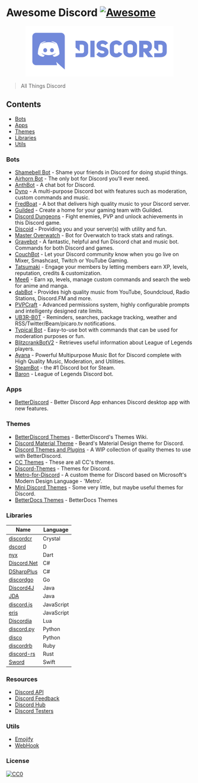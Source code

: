 # Awesome Discord [![Awesome](https://cdn.rawgit.com/sindresorhus/awesome/d7305f38d29fed78fa85652e3a63e154dd8e8829/media/badge.svg)](https://github.com/sindresorhus/awesome)

<p align="center">
  <a href="https://discordapp.com">
    <img src="discord-logo.svg" width="400">
  </a>
</p>

> All Things Discord

## Contents
- [Bots](#bots)
- [Apps](#apps)
- [Themes](#themes)
- [Libraries](#libraries)
- [Utils](#utils)

### Bots
- [Shamebell Bot](https://shamebellbot.com) - Shame your friends in Discord for doing stupid things.
- [Airhorn Bot](https://airhorn.solutions) - The only bot for Discord you'll ever need.
- [AnthBot](http://www.ingmferrer.com.ve/anthbot/en) - A chat bot for Discord.
- [Dyno](https://www.dynobot.net) - A multi-purpose Discord bot with features such as moderation, custom commands and music.
- [FredBoat](https://docs.fredboat.com) - A bot that delivers high quality music to your Discord server.
- [Guilded](https://www.guilded.gg) - Create a home for your gaming team with Guilded.
- [Discord Dungeons](https://discorddungeons.me) - Fight enemies, PVP and unlock achievements in this Discord game.
- [Discoid](http://x-v0x.rhcloud.com/discoid) - Providing you and your server(s) with utility and fun.
- [Master Overwatch](https://masteroverwatch.com/discord) - Bot for Overwatch to track stats and ratings.
- [Gravebot](https://github.com/Gravebot/Gravebot) - A fantastic, helpful and fun Discord chat and music bot. Commands for both Discord and games. 
- [CouchBot](http://couchbot.io) - Let your Discord community know when you go live on Mixer, Smashcast, Twitch or YouTube Gaming.
- [Tatsumaki](https://www.tatsumaki.xyz) - Engage your members by letting members earn XP, levels, reputation, credits & customization.
- [Mee6](https://mee6.xyz/about) - Earn xp, levels, manage custom commands and search the web for anime and manga. 
- [dabBot](https://dabbot.org) - Provides high quality music from YouTube, Soundcloud, Radio Stations, Discord.FM and more. 
- [PVPCraft](https://bot.pvpcraft.ca) - Advanced permissions system, highly configurable prompts and intelligenty designed rate limits.
- [UB3R-B0T](https://ub3r-b0t.com) - Reminders, searches, package tracking, weather and RSS/Twitter/Beam/picaro.tv notifications.
- [Typical Bot](https://typicalbot.com) - Easy-to-use bot with commands that can be used for moderation purposes or fun.
- [BlitzcrankBotV2](https://superfrosty.github.io/BlitzcrankBotV2) - Retrieves useful information about League of Legends players.
- [Ayana](https://ayana.io) - Powerful Multipurpose Music Bot for Discord complete with High Quality Music, Moderation, and Utilities.
- [SteamBot](http://steambot.site) - the #1 Discord bot for Steam.
- [Baron](https://baronbot.github.io/) - League of Legends Discord bot.

### Apps
- [BetterDiscord](https://github.com/Jiiks/BetterDiscordApp) - Better Discord App enhances Discord desktop app with new features.

### Themes
- [BetterDiscord Themes](https://github.com/Jiiks/BetterDiscordApp/wiki/Themes) - BetterDiscord's Themes Wiki.
- [Discord Material Theme](http://www.beard-design.com/discord-material-theme/) - Beard's Material Design theme for Discord.
- [Discord Themes and Plugins](https://github.com/cosmicsalad/Discord-Themes-and-Plugins) - A WIP collection of quality themes to use with BetterDiscord.
- [CC Themes](https://github.com/CurimuChizu/CC-Themes) - These are all CC's themes.
- [Discord-Themes](https://github.com/0mniscient/Discord-Themes) - Themes for Discord.
- [Metro-for-Discord](https://github.com/TakosThings/Metro-for-Discord) - A custom theme for Discord based on Microsoft's Modern Design Language - 'Metro'.
- [Mini Discord Themes](https://github.com/Zerthox/Mini-Discord-Themes) - Some very little, but maybe useful themes for Discord.
- [BetterDocs Themes](https://betterdocs.net/themes.html) - BetterDocs Themes

### Libraries
| Name | Language |
| ---- | -------- |
| [discordcr](https://github.com/meew0/discordcr) | Crystal |
| [dscord](https://github.com/b1naryth1ef/dscord) | D |
| [nyx](https://github.com/Hackzzila/nyx) | Dart |
| [Discord.Net](https://github.com/RogueException/Discord.Net) | C# |
| [DSharpPlus](https://github.com/NaamloosDT/DSharpPlus) | C# |
| [discordgo](https://github.com/bwmarrin/discordgo) | Go |
| [Discord4J](https://github.com/austinv11/Discord4J) | Java |
| [JDA](https://github.com/DV8FromTheWorld/JDA) | Java |
| [discord.js](https://github.com/hydrabolt/discord.js) | JavaScript |
| [eris](https://github.com/abalabahaha/eris) | JavaScript |
| [Discordia](https://github.com/SinisterRectus/Discordia) | Lua |
| [discord.py](https://github.com/Rapptz/discord.py) | Python |
| [disco](https://github.com/b1naryth1ef/disco) | Python |
| [discordrb](https://github.com/meew0/discordrb) | Ruby |
| [discord-rs](https://github.com/SpaceManiac/discord-rs) | Rust |
| [Sword](https://github.com/Azoy/Sword) | Swift |

### Resources
- [Discord API](https://discord.gg/discord-api)
- [Discord Feedback](https://discord.gg/discord-feedback)
- [Discord Hub](https://discord.gg/hub)
- [Discord Testers](https://discord.gg/discord-testers)

### Utils
- [Emojify](https://utils.dim.codes/emojify)
- [WebHook](https://utils.dim.codes/webhook)

### License
[![CC0](http://mirrors.creativecommons.org/presskit/buttons/88x31/svg/cc-zero.svg)](https://creativecommons.org/publicdomain/zero/1.0/)
